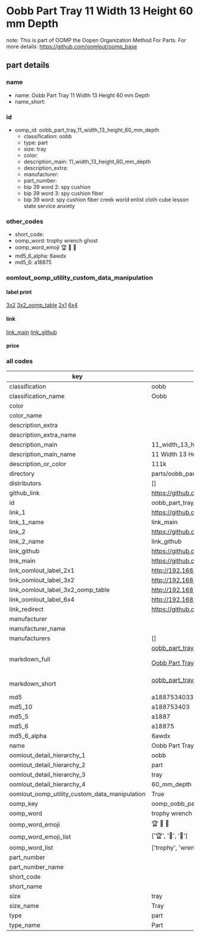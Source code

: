 # Oobb Part Tray 11 Width 13 Height 60 mm Depth  

note: This is part of OOMP the Oopen Organization Method For Parts. For more details: https://github.com/oomlout/oomp_base

##  part details
  







### name
* name: Oobb Part Tray 11 Width 13 Height 60 mm Depth
* name_short: 
### id
* oomp_id: oobb_part_tray_11_width_13_height_60_mm_depth
  * classification: oobb
  * type: part
  * size: tray
  * color: 
  * description_main: 11_width_13_height_60_mm_depth
  * description_extra: 
  * manufacturer: 
  * part_number: 
  * bip 39 word 2: spy cushion
  * bip 39 word 3: spy cushion fiber
  * bip 39 word: spy cushion fiber creek world enlist cloth cube lesson state service anxiety

### other_codes
* short_code: 
* oomp_word: trophy wrench ghost
* oomp_word_emoji :trophy: :wrench: :ghost:
* md5_6_alpha: 6awdx
* md5_6: a18875






### oomlout_oomp_utility_custom_data_manipulation
#### label print
[3x2](http://192.168.1.245:1112/?label=oomp%206awdx)
[3x2_oomp_table](http://192.168.1.108:1112/?label=oomp%206awdx)
[2x1](http://192.168.1.242:1112/?label=oomp%206awdx)
[6x4](http://192.168.1.55:1112/?label=oomp%206awdx)    

#### link

[link_main](https://github.com/oomlout/oomlout_oomp_version_1_messy/tree/main/parts/oobb_part_tray_11_width_13_height_60_mm_depth) [link_github](https://github.com/oomlout/oomlout_oomp_version_1_messy/tree/main/parts/oobb_part_tray_11_width_13_height_60_mm_depth)                             

#### price







### all codes 
| key | value |  
| --- | --- |  
| classification | oobb |  
| classification_name | Oobb |  
| color |  |  
| color_name |  |  
| description_extra |  |  
| description_extra_name |  |  
| description_main | 11_width_13_height_60_mm_depth |  
| description_main_name | 11 Width 13 Height 60 mm Depth |  
| description_or_color | 111k |  
| directory | parts/oobb_part_tray_11_width_13_height_60_mm_depth |  
| distributors | [] |  
| github_link | https://github.com/oomlout/oomlout_oomp_part_src/tree/main/parts/oobb_part_tray_11_width_13_height_60_mm_depth |  
| id | oobb_part_tray_11_width_13_height_60_mm_depth |  
| link_1 | https://github.com/oomlout/oomlout_oomp_version_1_messy/tree/main/parts/oobb_part_tray_11_width_13_height_60_mm_depth |  
| link_1_name | link_main |  
| link_2 | https://github.com/oomlout/oomlout_oomp_version_1_messy/tree/main/parts/oobb_part_tray_11_width_13_height_60_mm_depth |  
| link_2_name | link_github |  
| link_github | https://github.com/oomlout/oomlout_oomp_version_1_messy/tree/main/parts/oobb_part_tray_11_width_13_height_60_mm_depth |  
| link_main | https://github.com/oomlout/oomlout_oomp_version_1_messy/tree/main/parts/oobb_part_tray_11_width_13_height_60_mm_depth |  
| link_oomlout_label_2x1 | http://192.168.1.242:1112/?label=oomp%206awdx |  
| link_oomlout_label_3x2 | http://192.168.1.245:1112/?label=oomp%206awdx |  
| link_oomlout_label_3x2_oomp_table | http://192.168.1.108:1112/?label=oomp%206awdx |  
| link_oomlout_label_6x4 | http://192.168.1.55:1112/?label=oomp%206awdx |  
| link_redirect | https://github.com/oomlout/oomlout_oomp_version_1_messy/tree/main/parts/oobb_part_tray_11_width_13_height_60_mm_depth |  
| manufacturer |  |  
| manufacturer_name |  |  
| manufacturers | [] |  
| markdown_full | [oobb_part_tray_11_width_13_height_60_mm_depth](none)<br>[](none)<br>[Oobb Part Tray 11 Width 13 Height 60 Mm Depth](none)<br><br> |  
| markdown_short | [oobb_part_tray_11_width_13_height_60_mm_depth](none)<br><br> |  
| md5 | a1887534033565792b7ed332ab4d9e9a |  
| md5_10 | a188753403 |  
| md5_5 | a1887 |  
| md5_6 | a18875 |  
| md5_6_alpha | 6awdx |  
| name | Oobb Part Tray 11 Width 13 Height 60 mm Depth |  
| oomlout_detail_hierarchy_1 | oobb |  
| oomlout_detail_hierarchy_2 | part |  
| oomlout_detail_hierarchy_3 | tray |  
| oomlout_detail_hierarchy_4 | 60_mm_depth |  
| oomlout_oomp_utility_custom_data_manipulation | True |  
| oomp_key | oomp_oobb_part_tray_11_width_13_height_60_mm_depth |  
| oomp_word | trophy wrench ghost |  
| oomp_word_emoji | :trophy: :wrench: :ghost: |  
| oomp_word_emoji_list | [':trophy:', ':wrench:', ':ghost:'] |  
| oomp_word_list | ['trophy', 'wrench', 'ghost'] |  
| part_number |  |  
| part_number_name |  |  
| short_code |  |  
| short_name |  |  
| size | tray |  
| size_name | Tray |  
| type | part |  
| type_name | Part |  
